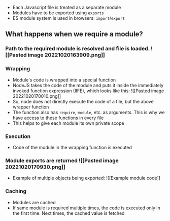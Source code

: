 - Each Javascript file is treated as a separate module
- Modules have to be exported using `exports`
- ES module system is used in browsers: `import`/`export`
## What happens when we require a module?
### Path to the required module is resolved and file is loaded. ![[Pasted image 20221020163909.png]]
### Wrapping
- Module's code is wrapped into a special function
- NodeJS takes the code of the module and puts it inside the immediately invoked function expression (IIFE), which looks like this: ![[Pasted image 20221020170010.png]]
- So, node does not directly execute the code of a file, but the above wrapper function
- The function also has `require`, `module`, etc. as arguments. This is why we have access to these functions in every file
- This helps to give each module its own private scope
### Execution
- Code of the module in the wrapping function is executed
### Module exports are returned ![[Pasted image 20221020170930.png]]
- Example of multiple objects being exported: ![[Example module code]]
### Caching
- Modules are cached
- If same module is required multiple times, the code is executed only in the first time. Next times, the cached value is fetched

